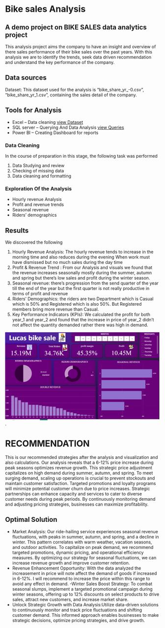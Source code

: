 # Bike sales Analysis
## A demo project on BIKE SALES data analytics project
This analysis project aims the company to have an insight and overview of there sales performance of their bike sales over the past years. With this analysis we are to identify the trends, seek data driven recommendation and understand the key performance of the company.
## Data sources
Dataset: This dataset used for the analysis is “bike_share_yr_-0.csv”, “bike_share_yr_1.csv”, containing the sales detail of the company.
## Tools for Analysis
-	Excel – Data cleaning [view Dataset](https://github.com/Nnaemeka23/BikeSales/tree/main/asset/dataset)
-	SQL server – Querying And Data Analysis [view Queries](https://github.com/Nnaemeka23/BikeSales/blob/main/asset/sql_folder/BIKE_ANALYSIS.sql)
-	Power BI – Creating Dashboard for reports

### Data Cleaning 
In the course of preparation in this stage, the following task was performed 
1.	Data Studying and review
2.	Checking of missing data
3.	Data cleaning and formatting
### Exploration Of the Analysis
-	Hourly revenue Analysis
-	Profit and revenue trends 
-	Seasonal revenue 
-	Riders’ demographics
## Results
We discovered the following 
1.	Hourly Revenue Analysis: The hourly revenue tends to increase in the morning time and also reduces during the evening  When work must have dismissed but no much sales during the day time
2.	Profit & Revenue Trend : From our Analysis and visuals we found that the revenue increases seasonally mostly during the summer, autumn and spring but there’s low sales and profit during the winter season.
3.	Seasonal revenue: there’s progression from the send quarter of the year till the end of the year but the first quarter is not really productive in terms of profit and revenue
4.	Riders’ Demographics: the riders are two  Department which is Casual which is 50% and Registered which is also 50%. But Registered members bring more revenue than Casual.
5.	Key Performance Indicators (KPIs): We calculated the profit for both year_1 and year_2 and found that the increase in price of year_2 didn’t not affect the quantity demanded rather there was high in demand. 

  ![Image Alt](https://github.com/Nnaemeka23/BikeSales/blob/main/asset/BikeSales%20Dashboard.png?raw=true).


# RECOMMENDATION 
This is our recommended strategies after the analysis and visualization and also calculations. Our analysis reveals that a 6-12% price increase during peak seasons optimizes revenue growth.
This strategic price adjustment capitalizes on high demand during summer, autumn, and spring.
To meet surging demand, scaling up operations is crucial to prevent stockouts and maintain customer satisfaction.
Targeted promotions and loyalty programs will minimize potential customer churn due to price increases.
Strategic partnerships can enhance capacity and services to cater to diverse customer needs during peak periods.
By continuously monitoring demand and adjusting pricing strategies, businesses can maximize profitability.

## Optimal Solution
- Market Analysis: Our ride-hailing service experiences seasonal revenue fluctuations, with peaks in summer, autumn, and spring, and a decline in winter. This pattern correlates with warm weather, vacation seasons, and outdoor activities. To capitalize on peak demand, we recommend targeted promotions, dynamic pricing, and operational efficiency measures. By optimizing our strategy for seasonal fluctuations, we can increase revenue growth and improve customer retention.
-	Revenue Enhancement Opportunity: With the  data analyzed the increasement in price will note affect the demand of goods if increased in 6-12%. I will recommend to increase the price within this range to avoid any effect in demand.
  -Winter Sales Boost Strategy: To combat seasonal slumps, implement a targeted promotional campaign during winter seasons, offering up to 12% discounts on select products to drive sales, attract new customers, and increase market share.
-	Unlock Strategic Growth with Data Analysis:Utilize data-driven solutions to continuously monitor and track price fluctuations and shifting customer demand. This informed approach enables businesses to make strategic decisions, optimize pricing strategies, and drive growth.

